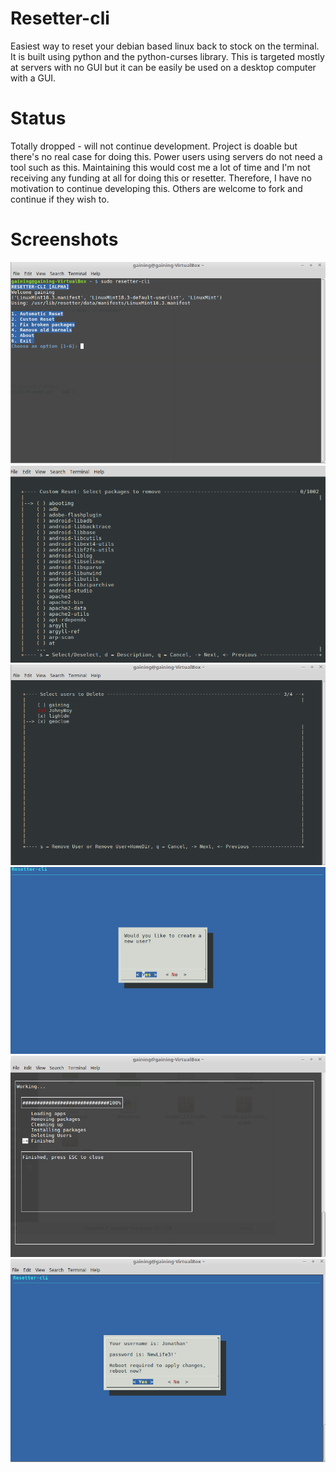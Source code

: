 # Resetter-cli 
Easiest way to reset your debian based linux back to stock on the terminal. It is built using python and the python-curses library. This is targeted mostly at servers with no GUI but it can be easily be used on a desktop computer with a GUI.

# Status
Totally dropped - will not continue development. 
Project is doable but there's no real case for doing this. Power users using servers do not need a tool such as this. Maintaining this would cost me a lot of time and I'm not receiving any funding at all for doing this or resetter. Therefore, I have no motivation to continue developing this. Others are welcome to fork and continue if they wish to.

# Screenshots

![alt tag](https://github.com/gaining/resetter-cli/blob/master/Menu.png)
![alt tag](https://github.com/gaining/resetter-cli/blob/master/s2.png)
![alt tag](https://github.com/gaining/resetter-cli/blob/master/s3.png)
![alt tag](https://github.com/gaining/resetter-cli/blob/master/s4.png)
![alt tag](https://github.com/gaining/resetter-cli/blob/master/s5.png)
![alt tag](https://github.com/gaining/resetter-cli/blob/master/s6.png)
